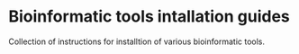 # Bioinformatic tools intallation guides
 Collection of instructions for installtion of various bioinformatic tools.
